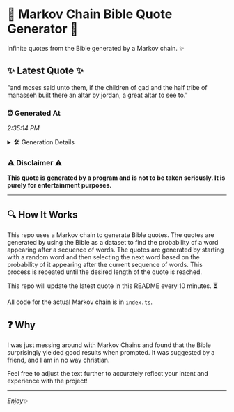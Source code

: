 # 📖 Markov Chain Bible Quote Generator 📖

Infinite quotes from the Bible generated by a Markov chain. ✨

## ✨ Latest Quote ✨
"and moses said unto them, if the children of gad and the half tribe of manasseh built there an altar by jordan, a great altar to see to."

### ⏰ Generated At
*2:35:14 PM*

<details>
    <summary>🛠️ Generation Details</summary>
    <p>
        <strong>🌱 Seed:</strong> and<br>
        <strong>🔄 Iterations:</strong> 27<br>
        <strong>📜 Context History:</strong><br>[ and ]: moses<br>[ and, moses ]: said<br>[ and, moses, said ]: unto<br>[ and, moses, said, unto ]: them,<br>[ and, moses, said, unto, them, ]: if<br>[ and, moses, said, unto, them,, if ]: the<br>[ moses, said, unto, them,, if, the ]: children<br>[ said, unto, them,, if, the, children ]: of<br>[ unto, them,, if, the, children, of ]: gad<br>[ them,, if, the, children, of, gad ]: and<br>[ if, the, children, of, gad, and ]: the<br>[ the, children, of, gad, and, the ]: half<br>[ children, of, gad, and, the, half ]: tribe<br>[ of, gad, and, the, half, tribe ]: of<br>[ gad, and, the, half, tribe, of ]: manasseh<br>[ and, the, half, tribe, of, manasseh ]: built<br>[ the, half, tribe, of, manasseh, built ]: there<br>[ half, tribe, of, manasseh, built, there ]: an<br>[ tribe, of, manasseh, built, there, an ]: altar<br>[ of, manasseh, built, there, an, altar ]: by<br>[ manasseh, built, there, an, altar, by ]: jordan,<br>[ built, there, an, altar, by, jordan, ]: a<br>[ there, an, altar, by, jordan,, a ]: great<br>[ an, altar, by, jordan,, a, great ]: altar<br>[ altar, by, jordan,, a, great, altar ]: to<br>[ by, jordan,, a, great, altar, to ]: see<br>[ jordan,, a, great, altar, to, see ]: to.<br>
    </p>
</details>

### ⚠️ Disclaimer ⚠️
**This quote is generated by a program and is not to be taken seriously. It is purely for entertainment purposes.**

---

## 🔍 How It Works

This repo uses a Markov chain to generate Bible quotes. The quotes are generated by using the Bible as a dataset to find the probability of a word appearing after a sequence of words. The quotes are generated by starting with a random word and then selecting the next word based on the probability of it appearing after the current sequence of words. This process is repeated until the desired length of the quote is reached.

This repo will update the latest quote in this README every 10 minutes. ⏳

All code for the actual Markov chain is in `index.ts`.

## ❓ Why

I was just messing around with Markov Chains and found that the Bible surprisingly yielded good results when prompted. 
It was suggested by a friend, and I am in no way christian.

Feel free to adjust the text further to accurately reflect your intent and experience with the project!

---

*Enjoy*✨
